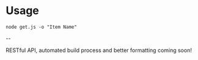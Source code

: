 # Usage
`node get.js -o "Item Name"`

--

RESTful API, automated build process and better formatting coming soon! 
